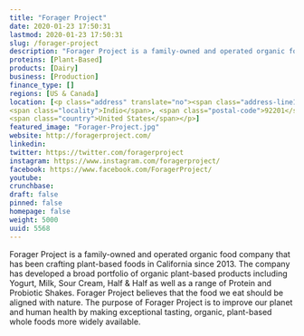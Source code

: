 ```yaml
---
title: "Forager Project"
date: 2020-01-23 17:50:31
lastmod: 2020-01-23 17:50:31
slug: /forager-project
description: "Forager Project is a family-owned and operated organic food company that has been crafting plant-based foods in California since 2013. The company has developed a broad portfolio of organic plant-based products including Yogurt, Milk, Sour Cream, Half & Half as well as a range of Protein and Probiotic Shakes. Forager Project believes that the food we eat should be aligned with nature. The purpose of Forager Project is to improve our planet and human health by making exceptional tasting, organic, plant-based whole foods more widely available."
proteins: [Plant-Based]
products: [Dairy]
business: [Production]
finance_type: []
regions: [US & Canada]
location: [<p class="address" translate="no"><span class="address-line1">Market Street</span><br>
<span class="locality">Indio</span>, <span class="postal-code">92201</span><br>
<span class="country">United States</span></p>]
featured_image: "Forager-Project.jpg"
website: http://foragerproject.com/
linkedin: 
twitter: https://twitter.com/foragerproject
instagram: https://www.instagram.com/foragerproject/
facebook: https://www.facebook.com/ForagerProject/
youtube: 
crunchbase: 
draft: false
pinned: false
homepage: false
weight: 5000
uuid: 5568
---
```

Forager Project is a family-owned and operated organic food company that has been crafting plant-based foods in California since 2013. The company has developed a broad portfolio of organic plant-based products including Yogurt, Milk, Sour Cream, Half & Half as well as a range of Protein and Probiotic Shakes. Forager Project believes that the food we eat should be aligned with nature. The purpose of Forager Project is to improve our planet and human health by making exceptional tasting, organic, plant-based whole foods more widely available.
